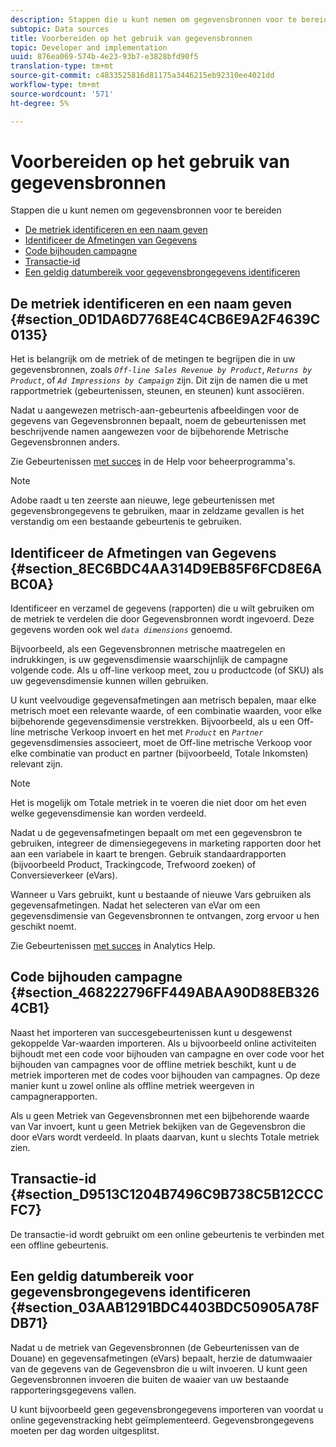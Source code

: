 ```yaml
---
description: Stappen die u kunt nemen om gegevensbronnen voor te bereiden
subtopic: Data sources
title: Voorbereiden op het gebruik van gegevensbronnen
topic: Developer and implementation
uuid: 876ea069-574b-4e23-93b7-e3828bfd90f5
translation-type: tm+mt
source-git-commit: c4833525816d81175a3446215eb92310ee4021dd
workflow-type: tm+mt
source-wordcount: '571'
ht-degree: 5%

---
```



# Voorbereiden op het gebruik van gegevensbronnen

Stappen die u kunt nemen om gegevensbronnen voor te bereiden

* [De metriek identificeren en een naam geven](/help/import/c-data-sources/datasrc-preparing.md#section_0D1DA6D7768E4C4CB6E9A2F4639C0135)
* [Identificeer de Afmetingen van Gegevens](/help/import/c-data-sources/datasrc-preparing.md#section_8EC6BDC4AA314D9EB85F6FCD8E6ABC0A)
* [Code bijhouden campagne](/help/import/c-data-sources/datasrc-preparing.md#section_468222796FF449ABAA90D88EB3264CB1)
* [Transactie-id](/help/import/c-data-sources/datasrc-preparing.md#section_D9513C1204B7496C9B738C5B12CCCFC7)
* [Een geldig datumbereik voor gegevensbrongegevens identificeren](/help/import/c-data-sources/datasrc-preparing.md#section_03AAB1291BDC4403BDC50905A78FDB71)

## De metriek identificeren en een naam geven {#section_0D1DA6D7768E4C4CB6E9A2F4639C0135}

Het is belangrijk om de metriek of de metingen te begrijpen die in uw gegevensbronnen, zoals *`Off-line Sales Revenue by Product`*, *`Returns by Product`*, of *`Ad Impressions by Campaign`* zijn. Dit zijn de namen die u met rapportmetriek (gebeurtenissen, steunen, en steunen) kunt associëren.

Nadat u aangewezen metrisch-aan-gebeurtenis afbeeldingen voor de gegevens van Gegevensbronnen bepaalt, noem de gebeurtenissen met beschrijvende namen aangewezen voor de bijbehorende Metrische Gegevensbronnen anders.

Zie Gebeurtenissen [met succes](https://docs.adobe.com/content/help/en/analytics/admin/admin-tools/success-events/success-event.html) in de Help voor beheerprogramma&#39;s.

>[!NOTE]
>
>Adobe raadt u ten zeerste aan nieuwe, lege gebeurtenissen met gegevensbrongegevens te gebruiken, maar in zeldzame gevallen is het verstandig om een bestaande gebeurtenis te gebruiken.

## Identificeer de Afmetingen van Gegevens {#section_8EC6BDC4AA314D9EB85F6FCD8E6ABC0A}

Identificeer en verzamel de gegevens (rapporten) die u wilt gebruiken om de metriek te verdelen die door Gegevensbronnen wordt ingevoerd. Deze gegevens worden ook wel *`data dimensions`* genoemd.

Bijvoorbeeld, als een Gegevensbronnen metrische maatregelen en indrukkingen, is uw gegevensdimensie waarschijnlijk de campagne volgende code. Als u off-line verkoop meet, zou u productcode (of SKU) als uw gegevensdimensie kunnen willen gebruiken.

U kunt veelvoudige gegevensafmetingen aan metrisch bepalen, maar elke metrisch moet een relevante waarde, of een combinatie waarden, voor elke bijbehorende gegevensdimensie verstrekken. Bijvoorbeeld, als u een Off-line metrische Verkoop invoert en het met *`Product`* en *`Partner`* gegevensdimensies associeert, moet de Off-line metrische Verkoop voor elke combinatie van product en partner (bijvoorbeeld, Totale Inkomsten) relevant zijn.

>[!NOTE]
>
>Het is mogelijk om Totale metriek in te voeren die niet door om het even welke gegevensdimensie kan worden verdeeld.

Nadat u de gegevensafmetingen bepaalt om met een gegevensbron te gebruiken, integreer de dimensiegegevens in marketing rapporten door het aan een variabele in kaart te brengen. Gebruik standaardrapporten (bijvoorbeeld Product, Trackingcode, Trefwoord zoeken) of Conversieverkeer (eVars).

Wanneer u Vars gebruikt, kunt u bestaande of nieuwe Vars gebruiken als gegevensafmetingen. Nadat het selecteren van eVar om een gegevensdimensie van Gegevensbronnen te ontvangen, zorg ervoor u hen geschikt noemt.

Zie Gebeurtenissen [met succes](https://docs.adobe.com/content/help/en/analytics/admin/admin-tools/success-events/success-event.html) in Analytics Help.

## Code bijhouden campagne {#section_468222796FF449ABAA90D88EB3264CB1}

Naast het importeren van succesgebeurtenissen kunt u desgewenst gekoppelde Var-waarden importeren. Als u bijvoorbeeld online activiteiten bijhoudt met een code voor bijhouden van campagne en over code voor het bijhouden van campagnes voor de offline metriek beschikt, kunt u de metriek importeren met de codes voor bijhouden van campagnes. Op deze manier kunt u zowel online als offline metriek weergeven in campagnerapporten.

Als u geen Metriek van Gegevensbronnen met een bijbehorende waarde van Var invoert, kunt u geen Metriek bekijken van de Gegevensbron die door eVars wordt verdeeld. In plaats daarvan, kunt u slechts Totale metriek zien.

## Transactie-id {#section_D9513C1204B7496C9B738C5B12CCCFC7}

De transactie-id wordt gebruikt om een online gebeurtenis te verbinden met een offline gebeurtenis.

## Een geldig datumbereik voor gegevensbrongegevens identificeren {#section_03AAB1291BDC4403BDC50905A78FDB71}

Nadat u de metriek van Gegevensbronnen (de Gebeurtenissen van de Douane) en gegevensafmetingen (eVars) bepaalt, herzie de datumwaaier van de gegevens van de Gegevensbron die u wilt invoeren. U kunt geen Gegevensbronnen invoeren die buiten de waaier van uw bestaande rapporteringsgegevens vallen.

U kunt bijvoorbeeld geen gegevensbrongegevens importeren van voordat u online gegevenstracking hebt geïmplementeerd. Gegevensbrongegevens moeten per dag worden uitgesplitst.
